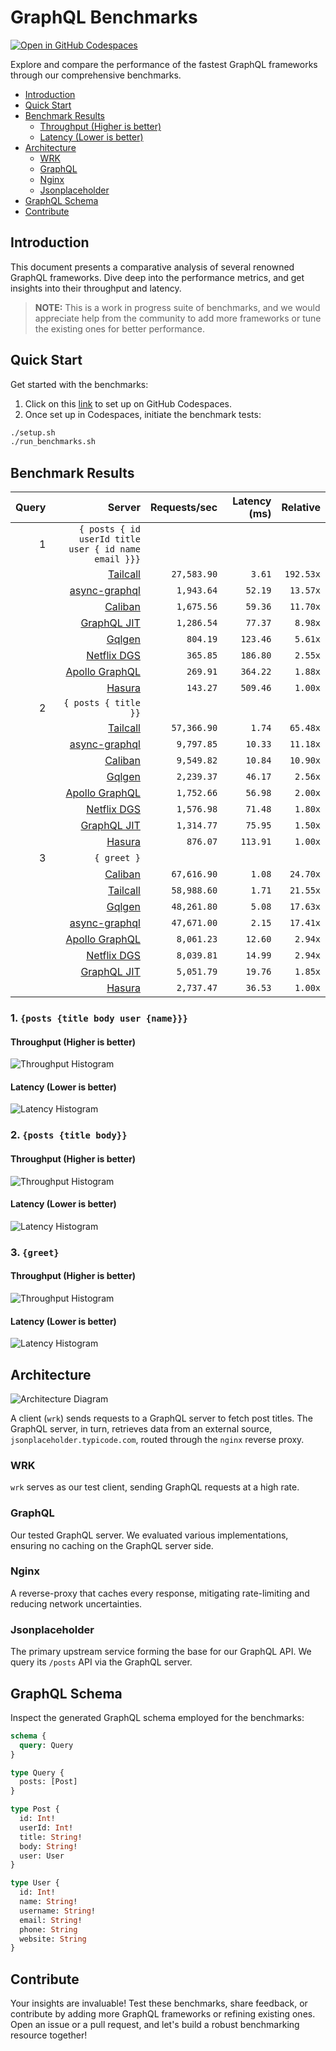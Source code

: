 # GraphQL Benchmarks <!-- omit from toc -->

[![Open in GitHub Codespaces](https://github.com/codespaces/badge.svg)](https://codespaces.new/tailcallhq/graphql-benchmarks)

Explore and compare the performance of the fastest GraphQL frameworks through our comprehensive benchmarks.

- [Introduction](#introduction)
- [Quick Start](#quick-start)
- [Benchmark Results](#benchmark-results)
  - [Throughput (Higher is better)](#throughput-higher-is-better)
  - [Latency (Lower is better)](#latency-lower-is-better)
- [Architecture](#architecture)
  - [WRK](#wrk)
  - [GraphQL](#graphql)
  - [Nginx](#nginx)
  - [Jsonplaceholder](#jsonplaceholder)
- [GraphQL Schema](#graphql-schema)
- [Contribute](#contribute)

[Tailcall]: https://github.com/tailcallhq/tailcall
[Gqlgen]: https://github.com/99designs/gqlgen
[Apollo GraphQL]: https://github.com/apollographql/apollo-server
[Netflix DGS]: https://github.com/netflix/dgs-framework
[Caliban]: https://github.com/ghostdogpr/caliban
[async-graphql]: https://github.com/async-graphql/async-graphql
[Hasura]: https://github.com/hasura/graphql-engine
[GraphQL JIT]: https://github.com/zalando-incubator/graphql-jit

## Introduction

This document presents a comparative analysis of several renowned GraphQL frameworks. Dive deep into the performance metrics, and get insights into their throughput and latency.

> **NOTE:** This is a work in progress suite of benchmarks, and we would appreciate help from the community to add more frameworks or tune the existing ones for better performance.

## Quick Start

Get started with the benchmarks:

1. Click on this [link](https://codespaces.new/tailcallhq/graphql-benchmarks) to set up on GitHub Codespaces.
2. Once set up in Codespaces, initiate the benchmark tests:

```bash
./setup.sh
./run_benchmarks.sh
```

## Benchmark Results

<!-- PERFORMANCE_RESULTS_START -->

| Query | Server | Requests/sec | Latency (ms) | Relative |
|-------:|--------:|--------------:|--------------:|---------:|
| 1 | `{ posts { id userId title user { id name email }}}` |
|| [Tailcall] | `27,583.90` | `3.61` | `192.53x` |
|| [async-graphql] | `1,943.64` | `52.19` | `13.57x` |
|| [Caliban] | `1,675.56` | `59.36` | `11.70x` |
|| [GraphQL JIT] | `1,286.54` | `77.37` | `8.98x` |
|| [Gqlgen] | `804.19` | `123.46` | `5.61x` |
|| [Netflix DGS] | `365.85` | `186.80` | `2.55x` |
|| [Apollo GraphQL] | `269.91` | `364.22` | `1.88x` |
|| [Hasura] | `143.27` | `509.46` | `1.00x` |
| 2 | `{ posts { title }}` |
|| [Tailcall] | `57,366.90` | `1.74` | `65.48x` |
|| [async-graphql] | `9,797.85` | `10.33` | `11.18x` |
|| [Caliban] | `9,549.82` | `10.84` | `10.90x` |
|| [Gqlgen] | `2,239.37` | `46.17` | `2.56x` |
|| [Apollo GraphQL] | `1,752.66` | `56.98` | `2.00x` |
|| [Netflix DGS] | `1,576.98` | `71.48` | `1.80x` |
|| [GraphQL JIT] | `1,314.77` | `75.95` | `1.50x` |
|| [Hasura] | `876.07` | `113.91` | `1.00x` |
| 3 | `{ greet }` |
|| [Caliban] | `67,616.90` | `1.08` | `24.70x` |
|| [Tailcall] | `58,988.60` | `1.71` | `21.55x` |
|| [Gqlgen] | `48,261.80` | `5.08` | `17.63x` |
|| [async-graphql] | `47,671.00` | `2.15` | `17.41x` |
|| [Apollo GraphQL] | `8,061.23` | `12.60` | `2.94x` |
|| [Netflix DGS] | `8,039.81` | `14.99` | `2.94x` |
|| [GraphQL JIT] | `5,051.79` | `19.76` | `1.85x` |
|| [Hasura] | `2,737.47` | `36.53` | `1.00x` |

<!-- PERFORMANCE_RESULTS_END -->



### 1. `{posts {title body user {name}}}`
#### Throughput (Higher is better)

![Throughput Histogram](assets/req_sec_histogram1.png)

#### Latency (Lower is better)

![Latency Histogram](assets/latency_histogram1.png)

### 2. `{posts {title body}}`
#### Throughput (Higher is better)

![Throughput Histogram](assets/req_sec_histogram2.png)

#### Latency (Lower is better)

![Latency Histogram](assets/latency_histogram2.png)

### 3. `{greet}`
#### Throughput (Higher is better)

![Throughput Histogram](assets/req_sec_histogram3.png)

#### Latency (Lower is better)

![Latency Histogram](assets/latency_histogram3.png)

## Architecture

![Architecture Diagram](assets/architecture.png)

A client (`wrk`) sends requests to a GraphQL server to fetch post titles. The GraphQL server, in turn, retrieves data from an external source, `jsonplaceholder.typicode.com`, routed through the `nginx` reverse proxy.

### WRK

`wrk` serves as our test client, sending GraphQL requests at a high rate.

### GraphQL

Our tested GraphQL server. We evaluated various implementations, ensuring no caching on the GraphQL server side.

### Nginx

A reverse-proxy that caches every response, mitigating rate-limiting and reducing network uncertainties.

### Jsonplaceholder

The primary upstream service forming the base for our GraphQL API. We query its `/posts` API via the GraphQL server.

## GraphQL Schema

Inspect the generated GraphQL schema employed for the benchmarks:

```graphql
schema {
  query: Query
}

type Query {
  posts: [Post]
}

type Post {
  id: Int!
  userId: Int!
  title: String!
  body: String!
  user: User
}

type User {
  id: Int!
  name: String!
  username: String!
  email: String!
  phone: String
  website: String
}
```

## Contribute

Your insights are invaluable! Test these benchmarks, share feedback, or contribute by adding more GraphQL frameworks or refining existing ones. Open an issue or a pull request, and let's build a robust benchmarking resource together!
